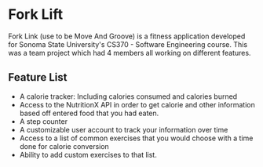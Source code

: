 # Fork Lift

Fork Link (use to be Move And Groove) is a fitness application developed for Sonoma State University's CS370 - Software Engineering course. This was a team project which had 4 members all working on different features.

## Feature List
 - A calorie tracker: Including calories consumed and calories burned
 - Access to the NutritionX API in order to get calorie and other information based off entered food that you had eaten.
 - A step counter
 - A customizable user account to track your information over time
 - Access to a list of common exercises that you would choose with a time done for calorie conversion
 - Ability to add custom exercises to that list.
